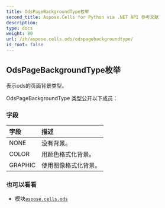```yaml
---
title: OdsPageBackgroundType枚举
second_title: Aspose.Cells for Python via .NET API 参考文献
description:
type: docs
weight: 80
url: /zh/aspose.cells.ods/odspagebackgroundtype/
is_root: false
---
```

## OdsPageBackgroundType枚举
表示ods的页面背景类型。



OdsPageBackgroundType 类型公开以下成员：

### 字段
|字段|描述|
| :- | :- |
| NONE |没有背景。|
| COLOR |用颜色格式化背景。|
| GRAPHIC |使用图像格式化背景。|



### 也可以看看
* 模块[`aspose.cells.ods`](..)
